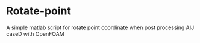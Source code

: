 # Rotate-point
A simple matlab script for rotate point coordinate when post processing AIJ caseD with OpenFOAM
